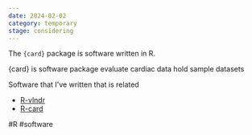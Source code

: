 ```yaml
---
date: 2024-02-02
category: temporary
stage: considering
---
```


The `{card}` package is software written in R.

{card} is software package
evaluate cardiac data
hold sample datasets

Software that I've written that is related

- [R-vlndr](R-vlndr.md)
- [R-card](R-card.md)

#R 
#software 